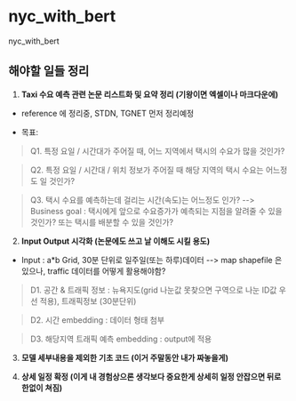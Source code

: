 # nyc_with_bert

nyc_with_bert

## 해야할 일들 정리

1. **Taxi 수요 예측 관련 논문 리스트화 및 요약 정리 (기왕이면 엑셀이나 마크다운에)**

* reference 에 정리중, STDN, TGNET 먼저 정리예정

* 목표:

> Q1. 특정 요일 / 시간대가 주어질 때, 어느 지역에서 택시의 수요가 많을 것인가?

>  Q2. 특정 요일 / 시간대 / 위치 정보가 주어질 때 해당 지역의 택시 수요는 어느정도 일 것인가?

>  Q3. 택시 수요를 예측하는데 걸리는 시간(속도)는 어느정도 인가? --> Business goal : 택시에게 앞으로 수요증가가 예측되는 지점을 알려줄 수 있을것인가? 또는 택시를 배분할 수 있을 것인가?




2. **Input Output 시각화 (논문에도 쓰고 날 이해도 시킬 용도)**

* Input : a*b Grid, 30분 단위로 일주일(또는 하루)데이터 --> map shapefile 은 있으나, traffic 데이터를 어떻게 활용해야함? 

>  D1. 공간 & 트래픽 정보 : 뉴욕지도(grid 나눈값 못찾으면 구역으로 나눈 ID값 우선 적용), 트래픽정보 (30분단위)

> D2. 시간 embedding : 데이터 형태 첨부

> D3. 해당지역 트래픽 예측 embedding : output에 적용




3. **모델 세부내용을 제외한 기초 코드 (이거 주말동안 내가 짜놓을게)**

   


4. **상세 일정 확정 (이게 내 경험상으론 생각보다 중요한게 상세히 일정 안잡으면 뒤로 한없이 쳐짐)**

